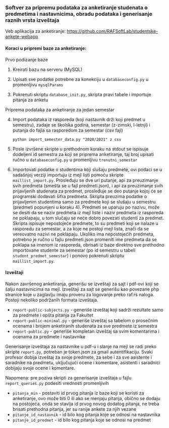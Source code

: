 
### Softver za pripremu podataka za anketiranje studenata o predmetima i nastavnicima, obradu podataka i generisanje raznih vrsta izveštaja

Veb aplikacija za anketiranje: https://github.com/RAFSoftLab/studentske-ankete-webapp


#### Koraci u pripremi baze za anketiranje:

Prvo podizanje baze

1. Kreirati bazu na serveru (MySQL)

2. Upisati sve podatke potrebne za konekciju u `databaseconfig.py` u promenljivu `mysqlParams`

3. Pokrenuti skriptu  `database_init.py`, skripta pravi tabele i importuje pitanja za anketu

Priprema podataka za anketiranje za jedan semestar

4. Import podataka iz rasporeda (koji nastavnik drži koji predmet u semestru), zadaje se školska godina, semestar (z-zimski, l-letnji) i putanja do fajla sa rasporedom za semestar (csv fajl)

   `python import_semester_data.py "2020/2021" z csv`

5. Posle izvršene skripte u prethodnom koraku na stdout se ispisuje dodeljeni id semestra za koji se priprema anketiranje, taj broj upisati ručno u `databaseconfig.py` u promenljivu `trenutni_semestar` 

6. Importovati podatke o studentima koji slušaju predmete, ovi podaci se u sadašnjoj verziji importuju iz mejl listi pomoću skripte `maillist_import.py`. Prosleđuju se dve url putanje, api za preuzimanje svih predmeta (smešta se u fajl predmeti.json), i api za preuzimanje svih prijavljenih studenata za predmet, prosleđuje se deo putanje kojoj će se programski dodavati šifra predmeta. Skripta preuzima podatke o prijavljenim studentima samo za predmete koji se slušaju u semestru (predmeti popunjeni u koraku 4). Predmeti se uparuju po nazivu, može se desiti da se naziv predmeta iz mejl liste i naziv predmeta iz rasporeda ne poklapaju, u tom slučaju se neće dobro povezati studenti za predmet. Skripta ispisuje nepostojeće predmete, to su predmeti koji se nalaze u rasporedu za semestar, a za koje ne postoji mejl lista, znači da se vereovatno nazivi ne poklapaju. Ukoliko ima nepostojećih predmeta, potrebno je ručno u fajlu predmeti.json promeniti ime predmeta da se poklapa sa imenom iz rasporeda, obrisati iz baze direktno sve prethodno importovane studente za semestar (po id semestru u tabeli `student_predmet_semestar`) i ponovo pokrenuti skriptu `maillist_import.py`.    

#### Izveštaji

Nakon završenog anketiranja, generišu se izveštaji za sajt i pdf-ovi koji se šalju nastavnicima na mejl. Izveštaji za sajt se generišu kao povezane php stranice koje u zaglavlju imaju proveru za logovanje preko raf.rs naloga. Postoji nekoliko podržanih formata izveštaja. 

- `report-public-subjects.py` - generiše izveštaj koji sadrži rezultate samo za predmete i opšta pitanja za Fakultet
- `report-public-minimal.py` - generiše izveštaj sa tabelom o prosečnim ocenama i brojem anketiranih studenata za sve predmete iz semestra
- `report-public.py` - generiše kompletan izveštaj sa svim komentarima i ocenama za predmete i nastavnike

Generisanje izveštaja za nastavnike u pdf-u i slanje na mejl se radi preko skripte `report.py`, potreban je token.json za gmail autentifikaciju. Svaki profesor dobija izveštaj za svoje predmete, za sebe i za sve asistente i saradnike na predmetu, uključujući ocene i komentare, asistenti i saradnici dobijaju svoje ocene i komentare. 


Napomena: pre poziva skripti za generisanje izveštaja u fajlu `report_queries.py` podesiti vrednosti promenljivih 
- `pitanja_min` - postaviti id prvog pitanja iz baze koji se koristi za anketiranje, ovo može biti 0 ili ako se menjaju pitanja, obično se dodaju na postojeća, onda se stavlja id prvog novog dodatog pitanja, ne treba brisati prethodna pitanja, jer su ranije ankete za njih vezane
- `pitanje_id_nastavnik` - id bilo kog pitanja koje se odnosi na nastavnika
- `pitanje_id_predmet` - id bilo kog pitanja koje se odnosi na predmet







